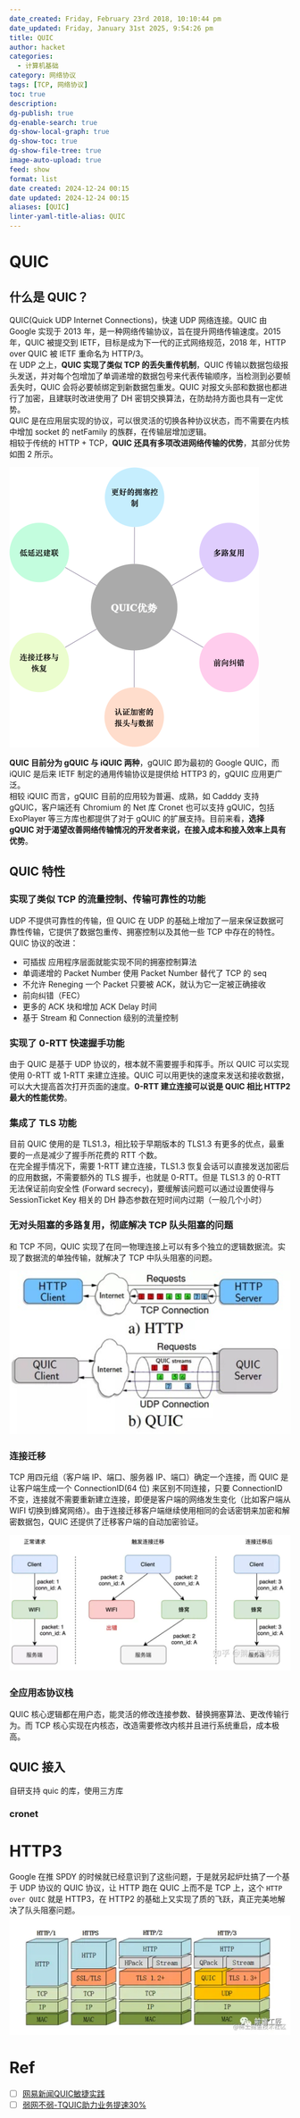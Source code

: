 ```yaml
---
date_created: Friday, February 23rd 2018, 10:10:44 pm
date_updated: Friday, January 31st 2025, 9:54:26 pm
title: QUIC
author: hacket
categories:
  - 计算机基础
category: 网络协议
tags: [TCP, 网络协议]
toc: true
description: 
dg-publish: true
dg-enable-search: true
dg-show-local-graph: true
dg-show-toc: true
dg-show-file-tree: true
image-auto-upload: true
feed: show
format: list
date created: 2024-12-24 00:15
date updated: 2024-12-24 00:15
aliases: [QUIC]
linter-yaml-title-alias: QUIC
---
```


# QUIC

## 什么是 QUIC？

QUIC(Quick UDP Internet Connections)，快速 UDP 网络连接。QUIC 由 Google 实现于 2013 年，是一种网络传输协议，旨在提升网络传输速度。2015 年，QUIC 被提交到 IETF，目标是成为下一代的正式网络规范，2018 年，HTTP over QUIC 被 IETF 重命名为 HTTP/3。<br />在 UDP 之上，**QUIC 实现了类似 TCP 的丢失重传机制**，QUIC 传输以数据包级报头发送，并对每个包增加了单调递增的数据包号来代表传输顺序，当检测到必要帧丢失时，QUIC 会将必要帧绑定到新数据包重发。QUIC 对报文头部和数据也都进行了加密，且建联时改进使用了 DH 密钥交换算法，在防劫持方面也具有一定优势。<br />QUIC 是在应用层实现的协议，可以很灵活的切换各种协议状态，而不需要在内核中增加 socket 的 netFamily 的族群，在传输层增加逻辑。<br />相较于传统的 HTTP + TCP，**QUIC 还具有多项改进网络传输的优势**，其部分优势如图 2 所示。

![d4jxu](https://raw.githubusercontent.com/hacket/ObsidianOSS/master/obsidian/d4jxu.png)

**QUIC 目前分为 gQUIC 与 iQUIC 两种**，gQUIC 即为最初的 Google QUIC，而 iQUIC 是后来 IETF 制定的通用传输协议是提供给 HTTP3 的，gQUIC 应用更广泛。<br />相较 iQUIC 而言，gQUIC 目前的应用较为普遍、成熟，如 Cadddy 支持 gQUIC，客户端还有 Chromium 的 Net 库 Cronet 也可以支持 gQUIC，包括 ExoPlayer 等三方库也都提供了对于 gQUIC 的扩展支持。目前来看，**选择 gQUIC 对于渴望改善网络传输情况的开发者来说，在接入成本和接入效率上具有优势**。

## QUIC 特性

### 实现了类似 TCP 的流量控制、传输可靠性的功能

UDP 不提供可靠性的传输，但 QUIC 在 UDP 的基础上增加了一层来保证数据可靠性传输，它提供了数据包重传、拥塞控制以及其他一些 TCP 中存在的特性。<br />QUIC 协议的改进：

- 可插拔 应用程序层面就能实现不同的拥塞控制算法
- 单调递增的 Packet Number 使用 Packet Number 替代了 TCP 的 seq
- 不允许 Reneging 一个 Packet 只要被 ACK，就认为它一定被正确接收
- 前向纠错（FEC）
- 更多的 ACK 块和增加 ACK Delay 时间
- 基于 Stream 和 Connection 级别的流量控制

### 实现了 0-RTT 快速握手功能

由于 QUIC 是基于 UDP 协议的，根本就不需要握手和挥手。所以 QUIC 可以实现使用 0-RTT 或 1-RTT 来建立连接。QUIC 可以用更快的速度来发送和接收数据，可以大大提高首次打开页面的速度。**0-RTT 建立连接可以说是 QUIC 相比 HTTP2 最大的性能优势**。

### 集成了 TLS 功能

目前 QUIC 使用的是 TLS1.3，相比较于早期版本的 TLS1.3 有更多的优点，最重要的一点是减少了握手所花费的 RTT 个数。<br />在完全握手情况下，需要 1-RTT 建立连接，TLS1.3 恢复会话可以直接发送加密后的应用数据，不需要额外的 TLS 握手，也就是 0-RTT。但是 TLS1.3 的 0-RTT 无法保证前向安全性 (Forward secrecy)，要缓解该问题可以通过设置使得与 SessionTicket Key 相关的 DH 静态参数在短时间内过期（一般几个小时）

### 无对头阻塞的多路复用，彻底解决 TCP 队头阻塞的问题

和 TCP 不同，QUIC 实现了在同一物理连接上可以有多个独立的逻辑数据流。实现了数据流的单独传输，就解决了 TCP 中队头阻塞的问题。

![2ylsp](https://raw.githubusercontent.com/hacket/ObsidianOSS/master/obsidian/2ylsp.png)

### 连接迁移

TCP 用四元组（客户端 IP、端口、服务器 IP、端口）确定一个连接，而 QUIC 是让客户端生成一个 ConnectionID(64 位) 来区别不同连接，只要 ConnectionID 不变，连接就不需要重新建立连接，即便是客户端的网络发生变化（比如客户端从 WIFI 切换到蜂窝网络）。由于连接迁移客户端继续使用相同的会话密钥来加密和解密数据包，QUIC 还提供了迁移客户端的自动加密验证。

![773gt](https://raw.githubusercontent.com/hacket/ObsidianOSS/master/obsidian/773gt.png)

### 全应用态协议栈

QUIC 核心逻辑都在用户态，能灵活的修改连接参数、替换拥塞算法、更改传输行为。而 TCP 核心实现在内核态，改造需要修改内核并且进行系统重启，成本极高。

## QUIC 接入

自研支持 quic 的库，使用三方库

### cronet

# HTTP3

Google 在推 SPDY 的时候就已经意识到了这些问题，于是就另起炉灶搞了一个基于 UDP 协议的 QUIC 协议，让 HTTP 跑在 QUIC 上而不是 TCP 上，这个 `HTTP over QUIC` 就是 HTTP3，在 HTTP2 的基础上又实现了质的飞跃，真正完美地解决了队头阻塞问题。<br />![8hdi5](https://raw.githubusercontent.com/hacket/ObsidianOSS/master/obsidian/8hdi5.webp)

# Ref

- [ ] [网易新闻QUIC敏捷实践](https://mp.weixin.qq.com/s/MUCSsgLbn3XBz7jgmdWk6Q)
- [ ] [弱网不弱-TQUIC助力业务提速30%](https://zhuanlan.zhihu.com/p/438920906)

